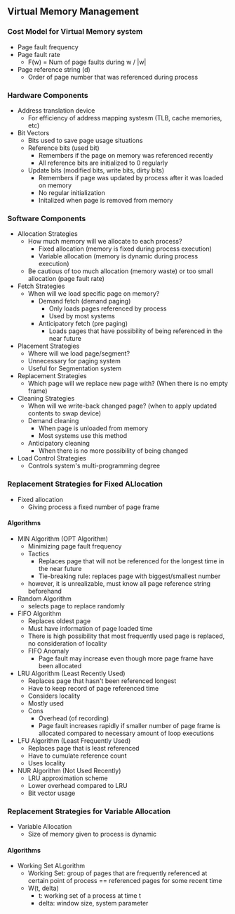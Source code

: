 ## Virtual Memory Management

### Cost Model for Virtual Memory system
- Page fault frequency
- Page fault rate
    - F(w) = Num of page faults during w / |w|
- Page reference string (d)
    - Order of page number that was referenced during process

### Hardware Components
- Address translation device
    - For efficiency of address mapping systesm (TLB, cache memories, etc)
- Bit Vectors
    - Bits used to save page usage situations
    - Reference bits (used bit)
        - Remembers if the page on memory was referenced recently 
        - All reference bits are initialized to 0 regularly
    - Update bits (modified bits, write bits, dirty bits)
        - Remembers if page was updated by process after it was loaded on memory
        - No regular initialization
        - Initalized when page is removed from memory 

### Software Components
- Allocation Strategies
    - How much memory will we allocate to each process?
        - Fixed allocation (memory is fixed during process execution)
        - Variable allocation (memory is dynamic during process execution)
    - Be cautious of too much allocation (memory waste) or too small allocation (page fault rate)
- Fetch Strategies
    - When will we load specific page on memory?
        - Demand fetch (demand paging)
            - Only loads pages referenced by process
            - Used by most systems
        - Anticipatory fetch (pre paging)
            - Loads pages that have possibility of being referenced in the near future
- Placement Strategies
    - Where will we load page/segment?
    - Unnecessary for paging system
    - Useful for Segmentation system 
- Replacement Strategies
    - Which page will we replace new page with? (When there is no empty frame)
- Cleaning Strategies
    - When will we write-back changed page? (when to apply updated contents to swap device)
    - Demand cleaning
        - When page is unloaded from memory
        - Most systems use this method
    - Anticipatory cleaning
        - When there is no more possibility of being changed
- Load Control Strategies
    - Controls system's multi-programming degree

### Replacement Strategies for Fixed ALlocation
- Fixed allocation
    - Giving process a fixed number of page frame

#### Algorithms
- MIN Algorithm (OPT Algorithm)
    - Minimizing page fault frequency 
    - Tactics
        - Replaces page that will not be referenced for the longest time in the near future
        - Tie-breaking rule: replaces page with biggest/smallest number
    - however, it is unrealizable, must know all page reference string beforehand
- Random Algorithm
    - selects page to replace randomly
- FIFO Algorithm
    - Replaces oldest page
    - Must have information of page loaded time 
    - There is high possibility that most frequently used page is replaced, no consideration of locality
    - FIFO Anomaly 
        - Page fault may increase even though more page frame have been allocated 
- LRU Algorithm (Least Recently Used)
    - Replaces page that hasn't been referenced longest
    - Have to keep record of page referenced time
    - Considers locality 
    - Mostly used 
    - Cons
        - Overhead (of recording)
        - Page fault increases rapidly if smaller number of page frame is allocated compared to necessary amount of loop executions
- LFU Algorithm (Least Frequently Used)
    - Replaces page that is least referenced
    - Have to cumulate reference count 
    - Uses locality 
- NUR Algorithm (Not Used Recently)
    - LRU approximation scheme
    - Lower overhead compared to LRU
    - Bit vector usage

### Replacement Strategies for Variable Allocation
- Variable Allocation
    - Size of memory given to process is dynamic

#### Algorithms
- Working Set ALgorithm
    - Working Set: group of pages that are frequently referenced at certain point of process == referenced pages for some recent time
    - W(t, delta)
        - t: working set of a process at time t
        - delta: window size, system parameter